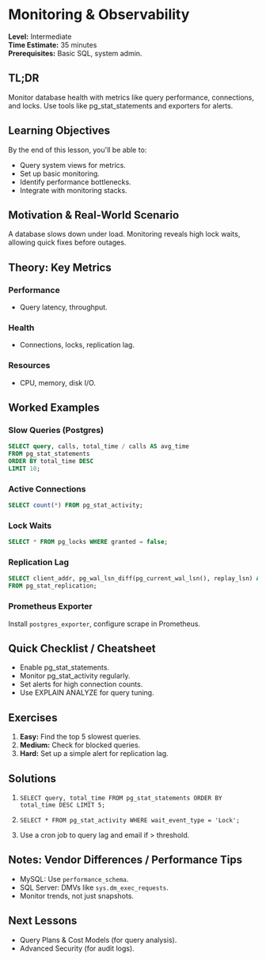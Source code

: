 # Monitoring & Observability

**Level:** Intermediate  
**Time Estimate:** 35 minutes  
**Prerequisites:** Basic SQL, system admin.

## TL;DR
Monitor database health with metrics like query performance, connections, and locks. Use tools like pg_stat_statements and exporters for alerts.

## Learning Objectives
By the end of this lesson, you'll be able to:
- Query system views for metrics.
- Set up basic monitoring.
- Identify performance bottlenecks.
- Integrate with monitoring stacks.

## Motivation & Real-World Scenario
A database slows down under load. Monitoring reveals high lock waits, allowing quick fixes before outages.

## Theory: Key Metrics

### Performance
- Query latency, throughput.

### Health
- Connections, locks, replication lag.

### Resources
- CPU, memory, disk I/O.

## Worked Examples

### Slow Queries (Postgres)
```sql
SELECT query, calls, total_time / calls AS avg_time
FROM pg_stat_statements
ORDER BY total_time DESC
LIMIT 10;
```

### Active Connections
```sql
SELECT count(*) FROM pg_stat_activity;
```

### Lock Waits
```sql
SELECT * FROM pg_locks WHERE granted = false;
```

### Replication Lag
```sql
SELECT client_addr, pg_wal_lsn_diff(pg_current_wal_lsn(), replay_lsn) AS lag_bytes
FROM pg_stat_replication;
```

### Prometheus Exporter
Install `postgres_exporter`, configure scrape in Prometheus.

## Quick Checklist / Cheatsheet
- Enable pg_stat_statements.
- Monitor pg_stat_activity regularly.
- Set alerts for high connection counts.
- Use EXPLAIN ANALYZE for query tuning.

## Exercises

1. **Easy:** Find the top 5 slowest queries.
2. **Medium:** Check for blocked queries.
3. **Hard:** Set up a simple alert for replication lag.

## Solutions

1. `SELECT query, total_time FROM pg_stat_statements ORDER BY total_time DESC LIMIT 5;`

2. `SELECT * FROM pg_stat_activity WHERE wait_event_type = 'Lock';`

3. Use a cron job to query lag and email if > threshold.

## Notes: Vendor Differences / Performance Tips
- MySQL: Use `performance_schema`.
- SQL Server: DMVs like `sys.dm_exec_requests`.
- Monitor trends, not just snapshots.

## Next Lessons
- Query Plans & Cost Models (for query analysis).
- Advanced Security (for audit logs).

